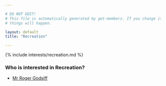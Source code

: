 ```yaml
---

# DO NOT EDIT!
# This file is automatically generated by get-members. If you change it, bad
# things will happen.

layout: default
title: "Recreation"

---
```


{% include interests/recreation.md %}

### Who is interested in Recreation?


* [Mr Roger Godsiff](members/mr-roger-godsiff.html)
